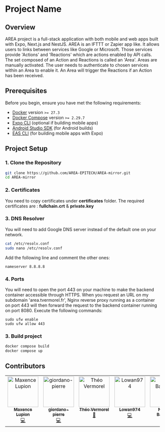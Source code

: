 # Project Name

## Overview

AREA project is a full-stack application with both mobile and web apps built with Expo, Next.js and NestJS.
AREA is an IFTTT or Zapier app like.
It allows users to links between services like Google or Microsoft.
Those services provide 'Actions' and 'Reactions' which are actions enabled by API calls.
The set composed of an Action and Reactions is called an 'Area'.
Areas are manually activated.
The user needs to authenticate to chosen services within an Area to enable it.
An Area will trigger the Reactions if an Action has been received.

## Prerequisites

Before you begin, ensure you have met the following requirements:

- [Docker](https://www.docker.com/) version `>= 27.3`
- [Docker Compose](https://docs.docker.com/compose/) version `>= 2.29.7`
- [Expo CLI](https://docs.expo.dev/get-started/installation/) (optional if building mobile apps)
- [Android Studio SDK](https://developer.android.com/studio) (for Android builds)
- [EAS CLI](https://docs.expo.dev/eas/) (for building mobile apps with Expo)

## Project Setup

### 1. Clone the Repository
```bash
git clone https://github.com/AREA-EPITECH/AREA-mirror.git
cd AREA-mirror
```

### 2. Certificates
You need to copy certificates under **certificates** folder.
The required certificates are : **fullchain.crt** & **private.key**

### 3. DNS Resolver
You will need to add Google DNS server instead of the default one on your network.

```bash
cat /etc/resolv.conf
sudo nano /etc/resolv.conf
```
Add the following line and comment the other ones:
```text
nameserver 8.8.8.8
```

### 4. Ports
You will need to open the port 443 on your machine to make the backend container accessible through HTTPS.
When you request an URL on my subdomain 'area.tvermorel.fr', Nginx reverse proxy running as a container on port 443 will then forward the request to the backend container running on port 8080.
Execute the following commands:
```code
sudo ufw enable
sudo ufw allow 443
```

### 3. Build project
```bash
docker compose build
docker compose up
```

## Contributors

<!-- ALL-CONTRIBUTORS-LIST:START - Do not remove or modify this section -->
<!-- prettier-ignore-start -->
<!-- markdownlint-disable -->
<table>
  <tbody>
    <tr>
      <td align="center" valign="top" width="14.28%"><a href="https://github.com/maxencelupion"><img src="https://avatars.githubusercontent.com/u/114016583?v=4?s=100" width="100px;" alt="Maxence Lupion"/><br /><sub><b>Maxence Lupion</b></sub></a><br /><a href="#code-maxencelupion" title="Code">💻</a></td>
      <td align="center" valign="top" width="14.28%"><a href="https://github.com/giordano-pierre"><img src="https://avatars.githubusercontent.com/u/114906570?v=4?s=100" width="100px;" alt="giordano-pierre"/><br /><sub><b>giordano-pierre</b></sub></a><br /><a href="#code-giordano-pierre" title="Code">💻</a></td>
      <td align="center" valign="top" width="14.28%"><a href="https://github.com/zoldik333"><img src="https://avatars.githubusercontent.com/u/114875350?v=4?s=100" width="100px;" alt="Théo Vermorel"/><br /><sub><b>Théo Vermorel</b></sub></a><br /><a href="#projectManagement-zoldik333" title="Project Management">📆</a></td>
      <td align="center" valign="top" width="14.28%"><a href="https://github.com/Lowan974"><img src="https://avatars.githubusercontent.com/u/96384786?v=4?s=100" width="100px;" alt="Lowan974"/><br /><sub><b>Lowan974</b></sub></a><br /><a href="#code-Lowan974" title="Code">💻</a></td>
      <td align="center" valign="top" width="14.28%"><a href="https://github.com/nathanbaudelin"><img src="https://avatars.githubusercontent.com/u/114907307?v=4?s=100" width="100px;" alt="Nathan Baudelin"/><br /><sub><b>Nathan Baudelin</b></sub></a><br /><a href="#code-nathanbaudelin" title="Code">💻</a></td>
    </tr>
  </tbody>
</table>

<!-- markdownlint-restore -->
<!-- prettier-ignore-end -->

<!-- ALL-CONTRIBUTORS-LIST:END -->